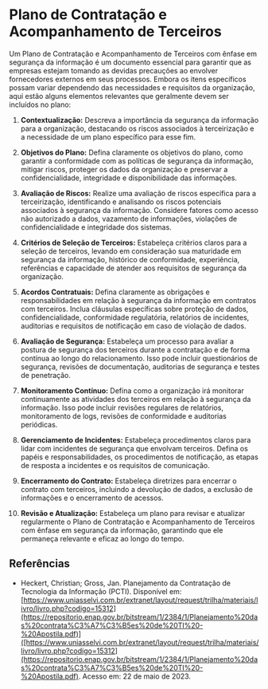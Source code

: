 # Plano de Contratação e Acompanhamento de Terceiros 

Um Plano de Contratação e Acompanhamento de Terceiros com ênfase em segurança da informação é um documento essencial para garantir que as empresas estejam tomando as devidas precauções ao envolver fornecedores externos em seus processos. Embora os itens específicos possam variar dependendo das necessidades e requisitos da organização, aqui estão alguns elementos relevantes que geralmente devem ser incluídos no plano:

1. **Contextualização:** Descreva a importância da segurança da informação para a organização, destacando os riscos associados à terceirização e a necessidade de um plano específico para esse fim.

2. **Objetivos do Plano:** Defina claramente os objetivos do plano, como garantir a conformidade com as políticas de segurança da informação, mitigar riscos, proteger os dados da organização e preservar a confidencialidade, integridade e disponibilidade das informações.

3. **Avaliação de Riscos:** Realize uma avaliação de riscos específica para a terceirização, identificando e analisando os riscos potenciais associados à segurança da informação. Considere fatores como acesso não autorizado a dados, vazamento de informações, violações de confidencialidade e integridade dos sistemas.

4. **Critérios de Seleção de Terceiros:** Estabeleça critérios claros para a seleção de terceiros, levando em consideração sua maturidade em segurança da informação, histórico de conformidade, experiência, referências e capacidade de atender aos requisitos de segurança da organização.

5. **Acordos Contratuais:** Defina claramente as obrigações e responsabilidades em relação à segurança da informação em contratos com terceiros. Inclua cláusulas específicas sobre proteção de dados, confidencialidade, conformidade regulatória, relatórios de incidentes, auditorias e requisitos de notificação em caso de violação de dados.

6. **Avaliação de Segurança:** Estabeleça um processo para avaliar a postura de segurança dos terceiros durante a contratação e de forma contínua ao longo do relacionamento. Isso pode incluir questionários de segurança, revisões de documentação, auditorias de segurança e testes de penetração.

7. **Monitoramento Contínuo:** Defina como a organização irá monitorar continuamente as atividades dos terceiros em relação à segurança da informação. Isso pode incluir revisões regulares de relatórios, monitoramento de logs, revisões de conformidade e auditorias periódicas.

8. **Gerenciamento de Incidentes:** Estabeleça procedimentos claros para lidar com incidentes de segurança que envolvam terceiros. Defina os papéis e responsabilidades, os procedimentos de notificação, as etapas de resposta a incidentes e os requisitos de comunicação.

9. **Encerramento do Contrato:** Estabeleça diretrizes para encerrar o contrato com terceiros, incluindo a devolução de dados, a exclusão de informações e o encerramento de acessos.

10. **Revisão e Atualização:** Estabeleça um plano para revisar e atualizar regularmente o Plano de Contratação e Acompanhamento de Terceiros com ênfase em segurança da informação, garantindo que ele permaneça relevante e eficaz ao longo do tempo.


## Referências
* Heckert, Christian; Gross, Jan. Planejamento da Contratação de Tecnologia da Informação (PCTI). Disponível em: [https://www.uniasselvi.com.br/extranet/layout/request/trilha/materiais/livro/livro.php?codigo=15312](https://repositorio.enap.gov.br/bitstream/1/2384/1/Planejamento%20das%20contrata%C3%A7%C3%B5es%20de%20TI%20-%20Apostila.pdf)]([https://www.uniasselvi.com.br/extranet/layout/request/trilha/materiais/livro/livro.php?codigo=15312](https://repositorio.enap.gov.br/bitstream/1/2384/1/Planejamento%20das%20contrata%C3%A7%C3%B5es%20de%20TI%20-%20Apostila.pdf). Acesso em: 22 de maio de 2023.
